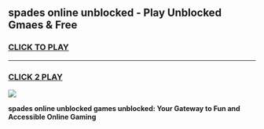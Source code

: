 
## spades online unblocked - Play Unblocked Gmaes & Free
<h3>
<a href="https://news.freeplayer.one?title=spades_online_unblocked&ref=23F">CLICK TO PLAY</a></h3>
<hr>

<h3>
<a href="https://news.freeplayer.one?title=spades_online_unblocked&ref=23F">CLICK 2 PLAY</a>
  
</h3>

<a href="https://news.freeplayer.one?title=spades_online_unblocked&ref=23F/"><img src="https://clearcache.store/games.png"></a>


**spades online unblocked games unblocked: Your Gateway to Fun and Accessible Online Gaming**
